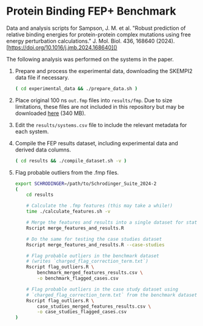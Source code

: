 # Protein Binding FEP+ Benchmark

Data and analysis scripts for Sampson, J. M. et al. "Robust prediction of relative binding energies for protein-protein complex mutations using free energy perturbation calculations."  J. Mol. Biol. 436, 168640 (2024). [https://doi.org/10.1016/j.jmb.2024.168640]()


The following analysis was performed on the systems in the paper.

1. Prepare and process the experimental data, downloading the SKEMPI2 data file if necessary.

    ```bash
    ( cd experimental_data && ./prepare_data.sh )
    ```

2. Place original 100 ns `out.fmp` files into `results/fmp`.  Due to size limitations, these files are not included in this repository but may be downloaded [here](https://learn.schrodinger.com/public/misc/fmp_files.zip) (340 MB).

3. Edit the `results/systems.csv` file to include the relevant metadata for each system.

4. Compile the FEP results dataset, including experimental data and derived data columns.

    ```bash
    ( cd results && ./compile_dataset.sh -v )
    ```

5. Flag probable outliers from the .fmp files.

    ```bash
    export SCHRODINGER=/path/to/Schrodinger_Suite_2024-2
    (
        cd results

        # Calculate the .fmp features (this may take a while!)
        time ./calculate_features.sh -v

        # Merge the features and results into a single dataset for stats
        Rscript merge_features_and_results.R

        # Do the same for testing the case studies dataset
        Rscript merge_features_and_results.R --case-studies

        # Flag probable outliers in the benchmark dataset
        # (writes `charged_flag_correction_term.txt`)
        Rscript flag_outliers.R \
            benchmark_merged_features_results.csv \
            -o benchmark_flagged_cases.csv

        # Flag probable outliers in the case study dataset using
        # `charged_flag_correction_term.txt` from the benchmark dataset
        Rscript flag_outliers.R \
            case_studies_merged_features_results.csv \
            -o case_studies_flagged_cases.csv
    )
    ```
